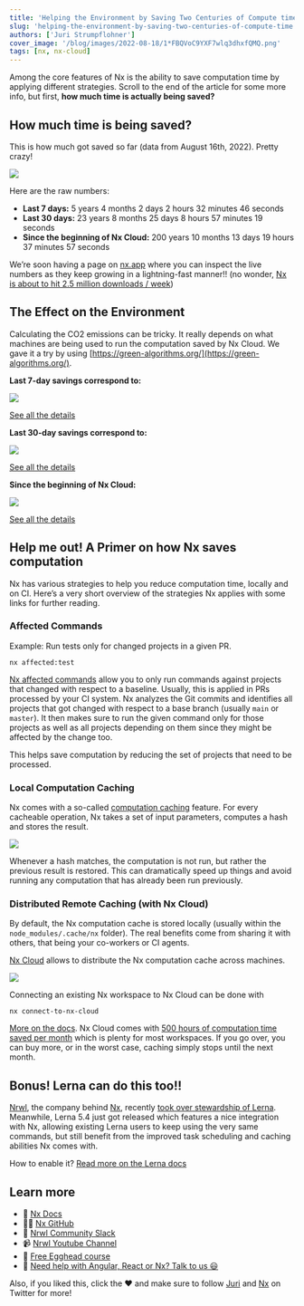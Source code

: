 ```yaml
---
title: 'Helping the Environment by Saving Two Centuries of Compute time'
slug: 'helping-the-environment-by-saving-two-centuries-of-compute-time'
authors: ['Juri Strumpflohner']
cover_image: '/blog/images/2022-08-18/1*FBQVoC9YXF7wlq3dhxfQMQ.png'
tags: [nx, nx-cloud]
---
```


Among the core features of Nx is the ability to save computation time by applying different strategies. Scroll to the end of the article for some more info, but first, **how much time is actually being saved?**

## How much time is being saved?

This is how much got saved so far (data from August 16th, 2022). Pretty crazy!

![](/blog/images/2022-08-18/1*pT5u_K51oZBHGll7lz5VzA.avif)

Here are the raw numbers:

- **Last 7 days:** 5 years 4 months 2 days 2 hours 32 minutes 46 seconds
- **Last 30 days:** 23 years 8 months 25 days 8 hours 57 minutes 19 seconds
- **Since the beginning of Nx Cloud:** 200 years 10 months 13 days 19 hours 37 minutes 57 seconds

We’re soon having a page on [nx.app](https://nx.app/) where you can inspect the live numbers as they keep growing in a lightning-fast manner!! (no wonder, [Nx is about to hit 2.5 million downloads / week](https://twitter.com/NxDevTools/status/1559540784730292224?s=20&t=lawBciDmuc4ojkz_OZNmlQ))

## The Effect on the Environment

Calculating the CO2 emissions can be tricky. It really depends on what machines are being used to run the computation saved by Nx Cloud. We gave it a try by using [https://green-algorithms.org/](https://green-algorithms.org/).

**Last 7-day savings correspond to:**

![](/blog/images/2022-08-18/0*wtlsJfqliTPK677u.avif)

[See all the details](https://green-algorithms.org//?runTime_hour=46752&runTime_min=0&appVersion=v2.2&locationContinent=North+America&locationCountry=United+States+of+America&locationRegion=US&coreType=CPU&numberCPUs=2&CPUmodel=Xeon+E5-2683+v4&memory=4&platformType=cloudComputing&provider=aws)

**Last 30-day savings correspond to:**

![](/blog/images/2022-08-18/0*20CiOx5JE5Lr0zaU.avif)

[See all the details](https://green-algorithms.org//?runTime_hour=207462&runTime_min=0&appVersion=v2.2&locationContinent=North+America&locationCountry=United+States+of+America&locationRegion=US&coreType=CPU&numberCPUs=2&CPUmodel=Xeon+E5-2683+v4&memory=4&platformType=cloudComputing&provider=aws)

**Since the beginning of Nx Cloud:**

![](/blog/images/2022-08-18/0*BvLzgEHLCJg9_isq.avif)

[See all the details](https://green-algorithms.org//?runTime_hour=1760505&runTime_min=0&appVersion=v2.2&locationContinent=North+America&locationCountry=United+States+of+America&locationRegion=US&coreType=CPU&numberCPUs=2&CPUmodel=Xeon+E5-2683+v4&memory=4&platformType=cloudComputing&provider=aws)

## Help me out! A Primer on how Nx saves computation

Nx has various strategies to help you reduce computation time, locally and on CI. Here’s a very short overview of the strategies Nx applies with some links for further reading.

### Affected Commands

Example: Run tests only for changed projects in a given PR.

```
nx affected:test
```

[Nx affected commands](https://nx.dev/using-nx/affected) allow you to only run commands against projects that changed with respect to a baseline. Usually, this is applied in PRs processed by your CI system. Nx analyzes the Git commits and identifies all projects that got changed with respect to a base branch (usually `main` or `master`). It then makes sure to run the given command only for those projects as well as all projects depending on them since they might be affected by the change too.

This helps save computation by reducing the set of projects that need to be processed.

### Local Computation Caching

Nx comes with a so-called [computation caching](https://nx.dev/using-nx/caching) feature. For every cacheable operation, Nx takes a set of input parameters, computes a hash and stores the result.

![](/blog/images/2022-08-18/0*MusIEMCW5NlEtaaA.avif)

Whenever a hash matches, the computation is not run, but rather the previous result is restored. This can dramatically speed up things and avoid running any computation that has already been run previously.

### Distributed Remote Caching (with Nx Cloud)

By default, the Nx computation cache is stored locally (usually within the `node_modules/.cache/nx` folder). The real benefits come from sharing it with others, that being your co-workers or CI agents.

[Nx Cloud](https://nx.app/) allows to distribute the Nx computation cache across machines.

![](/blog/images/2022-08-18/0*0uisxJ76ycdSZdA1.avif)

Connecting an existing Nx workspace to Nx Cloud can be done with

```
nx connect-to-nx-cloud
```

[More on the docs](https://nx.dev/nx-cloud/set-up/set-up-caching). Nx Cloud comes with [500 hours of computation time saved per month](https://nx.app/pricing) which is plenty for most workspaces. If you go over, you can buy more, or in the worst case, caching simply stops until the next month.

## Bonus! Lerna can do this too!!

[Nrwl](https://nrwl.io/), the company behind [Nx](https://nx.dev/), recently [took over stewardship of Lerna](https://dev.to/nrwl/lerna-is-dead-long-live-lerna-3jal). Meanwhile, Lerna 5.4 just got released which features a nice integration with Nx, allowing existing Lerna users to keep using the very same commands, but still benefit from the improved task scheduling and caching abilities Nx comes with.

How to enable it? [Read more on the Lerna docs](https://lerna.js.org/docs/features/cache-tasks)

## Learn more

- 🧠 [Nx Docs](https://nx.dev/)
- 👩‍💻 [Nx GitHub](https://github.com/nrwl/nx)
- 💬 [Nrwl Community Slack](https://go.nrwl.io/join-slack)
- 📹 [Nrwl Youtube Channel](https://www.youtube.com/nrwl_io)
- 🥚 [Free Egghead course](https://egghead.io/courses/scale-react-development-with-nx-4038)
- 🧐 [Need help with Angular, React or Nx? Talk to us 😃](https://nrwl.io/contact-us)

Also, if you liked this, click the ❤️ and make sure to follow [Juri](https://twitter.com/juristr) and [Nx](https://twitter.com/nxdevtools) on Twitter for more!
